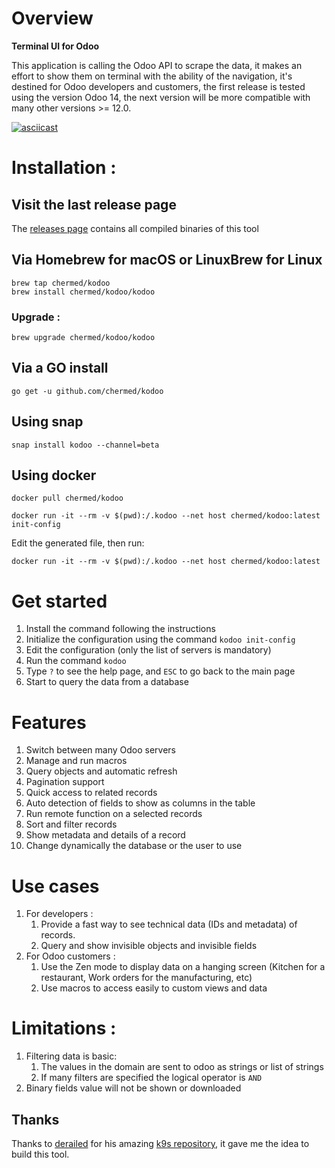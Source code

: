 # Overview

**Terminal UI for Odoo**

This application is calling the Odoo API to scrape the data, it makes an effort to show them on terminal with the ability of the navigation, it's destined for Odoo developers and customers, the first release is tested using the version Odoo 14, the next version will be more compatible with many other versions >= 12.0.


[![asciicast](https://asciinema.org/a/430567.svg)](https://asciinema.org/a/430567)

# Installation :

## Visit the last release page

The [releases page](https://github.com/chermed/kodoo/releases) contains all compiled binaries of this tool

## Via Homebrew for macOS or LinuxBrew for Linux

```
brew tap chermed/kodoo
brew install chermed/kodoo/kodoo
```

### Upgrade :

```
brew upgrade chermed/kodoo/kodoo
```

## Via a GO install

```
go get -u github.com/chermed/kodoo
```

## Using snap

```
snap install kodoo --channel=beta
```

## Using docker

`docker pull chermed/kodoo`

```
docker run -it --rm -v $(pwd):/.kodoo --net host chermed/kodoo:latest init-config
```

Edit the generated file, then run:

```
docker run -it --rm -v $(pwd):/.kodoo --net host chermed/kodoo:latest
```

# Get started

1. Install the command following the instructions
2. Initialize the configuration using the command `kodoo init-config` 
3. Edit the configuration (only the list of servers is mandatory)
4. Run the command `kodoo`
5. Type `?` to see the help page, and `ESC` to go back to the main page
6. Start to query the data from a database


# Features

1. Switch between many Odoo servers
2. Manage and run macros
3. Query objects and automatic refresh
4. Pagination support
5. Quick access to related records
6. Auto detection of fields to show as columns in the table
7. Run remote function on a selected records
8. Sort and filter records
9. Show metadata and details of a record
10. Change dynamically the database or the user to use

# Use cases 

1. For developers :
   1. Provide a fast way to see technical data (IDs and metadata) of records.
   2. Query and show invisible objects and invisible fields
2. For Odoo customers :
   1. Use the Zen mode to display data on a hanging screen (Kitchen for a restaurant, Work orders for the manufacturing, etc)
   2. Use macros to access easily to custom views and data

# Limitations :

1. Filtering data is basic:
   1. The values in the domain are sent to odoo as strings or list of strings
   2. If many filters are specified the logical operator is `AND`
2. Binary fields value will not be shown or downloaded


## Thanks

Thanks to [derailed](https://github.com/derailed) for his amazing [k9s repository](https://github.com/derailed/k9s), it gave me the idea to build this tool.